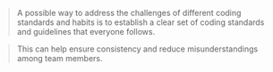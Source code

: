 > A possible way to address the challenges of different coding standards and habits is to establish a clear set of coding standards and guidelines that everyone follows.

> This can help ensure consistency and reduce misunderstandings among team members.


<aside class="notes">
</aside>
